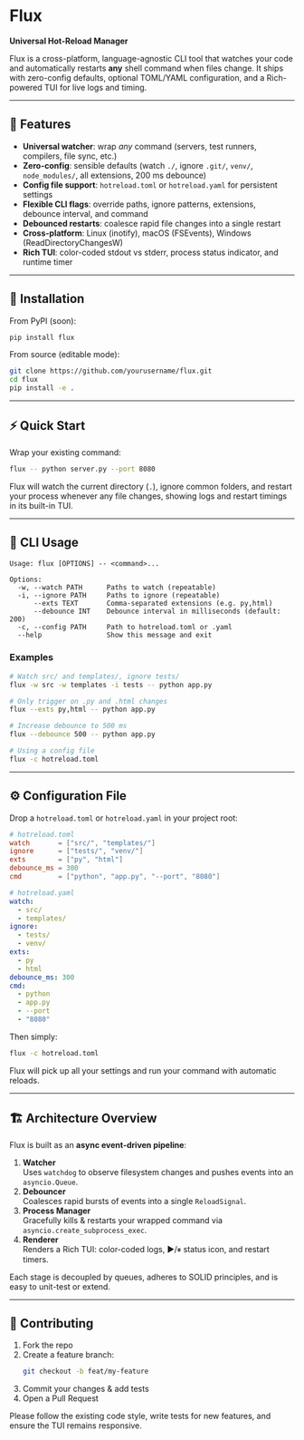 # Flux

**Universal Hot-Reload Manager**

Flux is a cross-platform, language-agnostic CLI tool that watches your code and automatically restarts **any** shell command when files change. It ships with zero-config defaults, optional TOML/YAML configuration, and a Rich-powered TUI for live logs and timing.

---

## 🚀 Features

- **Universal watcher**: wrap _any_ command (servers, test runners, compilers, file sync, etc.)  
- **Zero-config**: sensible defaults (watch `./`, ignore `.git/`, `venv/`, `node_modules/`, all extensions, 200 ms debounce)  
- **Config file support**: `hotreload.toml` or `hotreload.yaml` for persistent settings  
- **Flexible CLI flags**: override paths, ignore patterns, extensions, debounce interval, and command  
- **Debounced restarts**: coalesce rapid file changes into a single restart  
- **Cross-platform**: Linux (inotify), macOS (FSEvents), Windows (ReadDirectoryChangesW)  
- **Rich TUI**: color-coded stdout vs stderr, process status indicator, and runtime timer  

---

## 💾 Installation

From PyPI (soon):

```bash
pip install flux
```

From source (editable mode):

```bash
git clone https://github.com/yourusername/flux.git
cd flux
pip install -e .
```

---

## ⚡ Quick Start

Wrap your existing command:

```bash
flux -- python server.py --port 8080
```

Flux will watch the current directory (`.`), ignore common folders, and restart your process whenever any file changes, showing logs and restart timings in its built-in TUI.

---

## 📖 CLI Usage

```text
Usage: flux [OPTIONS] -- <command>...

Options:
  -w, --watch PATH      Paths to watch (repeatable)
  -i, --ignore PATH     Paths to ignore (repeatable)
      --exts TEXT       Comma-separated extensions (e.g. py,html)
      --debounce INT    Debounce interval in milliseconds (default: 200)
  -c, --config PATH     Path to hotreload.toml or .yaml
  --help                Show this message and exit
```

### Examples

```bash
# Watch src/ and templates/, ignore tests/
flux -w src -w templates -i tests -- python app.py

# Only trigger on .py and .html changes
flux --exts py,html -- python app.py

# Increase debounce to 500 ms
flux --debounce 500 -- python app.py

# Using a config file
flux -c hotreload.toml
```

---

## ⚙️ Configuration File

Drop a `hotreload.toml` or `hotreload.yaml` in your project root:

```toml
# hotreload.toml
watch       = ["src/", "templates/"]
ignore      = ["tests/", "venv/"]
exts        = ["py", "html"]
debounce_ms = 300
cmd         = ["python", "app.py", "--port", "8080"]
```

```yaml
# hotreload.yaml
watch:
  - src/
  - templates/
ignore:
  - tests/
  - venv/
exts:
  - py
  - html
debounce_ms: 300
cmd:
  - python
  - app.py
  - --port
  - "8080"
```

Then simply:

```bash
flux -c hotreload.toml
```

Flux will pick up all your settings and run your command with automatic reloads.

---

## 🏗 Architecture Overview

Flux is built as an **async event-driven pipeline**:

1. **Watcher**  
   Uses `watchdog` to observe filesystem changes and pushes events into an `asyncio.Queue`.  
2. **Debouncer**  
   Coalesces rapid bursts of events into a single `ReloadSignal`.  
3. **Process Manager**  
   Gracefully kills & restarts your wrapped command via `asyncio.create_subprocess_exec`.  
4. **Renderer**  
   Renders a Rich TUI: color-coded logs, ▶️/⏸ status icon, and restart timers.

Each stage is decoupled by queues, adheres to SOLID principles, and is easy to unit-test or extend.

---

## 🤝 Contributing

1. Fork the repo  
2. Create a feature branch:  
   ```bash
   git checkout -b feat/my-feature
   ```  
3. Commit your changes & add tests  
4. Open a Pull Request  

Please follow the existing code style, write tests for new features, and ensure the TUI remains responsive.
